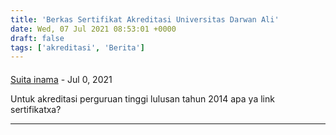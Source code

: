 ```yaml
---
title: 'Berkas Sertifikat Akreditasi Universitas Darwan Ali'
date: Wed, 07 Jul 2021 08:53:01 +0000
draft: false
tags: ['akreditasi', 'Berita']
---
```



#### 
[Suita inama](http://pribadi "inamasuita83@yahoo.com") - <time datetime="2021-07-11 21:25:38">Jul 0, 2021</time>

Untuk akreditasi perguruan tinggi lulusan tahun 2014 apa ya link sertifikatxa?
<hr />
